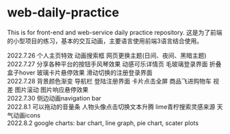 # web-daily-practice
This is for front-end and web-service daily practice repository.
这是为了前端的小型项目的练习，基本的交互动画，主要语言使用前端3语言结合使用。

2022.7.26 个人主页特效  动画搜索框  网页更换主题(日间、夜间、黑暗主题)  
2022.7.27 分享各种平台的按钮手风琴效果  动感可乐详情页  毛玻璃登录界面  折叠盒子hover  玻璃卡片悬停效果  滑动切换的注册登录界面  
2022.7.28 背景颜色渐变  导航栏  登陆注册界面  卡片点击全屏  商品飞进购物车  视差  图片滚动  图片响应悬停效果  
2022.7.30 侧边动画navigation bar  
2022.8.1 可以拖动的音量条  人物头像点击切换文本升腾  lime青柠搜索灵感来源  天气动画icons  
2022.8.2 google charts: bar chart, line graph, pie chart, scater plots  

